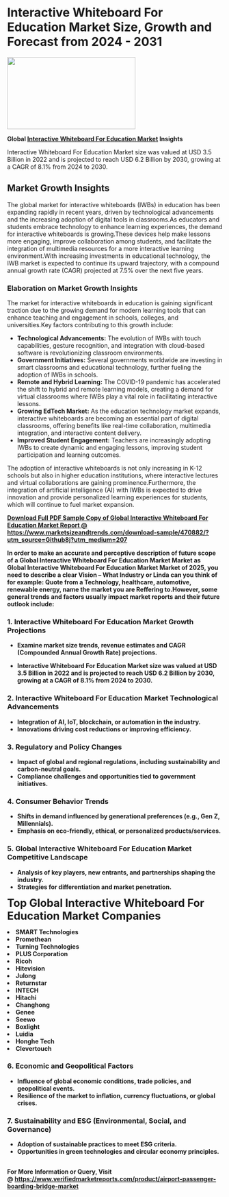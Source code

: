 <H1>Interactive Whiteboard For Education Market Size, Growth and Forecast from 2024 - 2031</H1><img class="aligncenter size-medium wp-image-584254" src="https://thirdeyenews.in/wp-content/uploads/2024/09/Global-Market-Research-300x168.jpeg" alt="" width="300" height="168" /><p><strong>Global&nbsp;<a href="https://www.marketsizeandtrends.com/download-sample/470882/?utm_source=Github8j?utm_medium=207">Interactive Whiteboard For Education Market</a> Insights</strong></p><p>Interactive Whiteboard For Education Market size was valued at USD 3.5 Billion in 2022 and is projected to reach USD 6.2 Billion by 2030, growing at a CAGR of 8.1% from 2024 to 2030.</p><p><!DOCTYPE html> <html lang="en"> <head> <meta charset="UTF-8"> <meta name="viewport" content="width=device-width, initial-scale=1.0"> <title>Interactive Whiteboard for Education Market Growth Insights</title> </head> <body> <h2>Market Growth Insights</h2> <p>The global market for interactive whiteboards (IWBs) in education has been expanding rapidly in recent years, driven by technological advancements and the increasing adoption of digital tools in classrooms.As educators and students embrace technology to enhance learning experiences, the demand for interactive whiteboards is growing.These devices help make lessons more engaging, improve collaboration among students, and facilitate the integration of multimedia resources for a more interactive learning environment.With increasing investments in educational technology, the IWB market is expected to continue its upward trajectory, with a compound annual growth rate (CAGR) projected at 7.5% over the next five years.</p> <p><strong><a href="#download-sample"></a></strong></p> <h3>Elaboration on Market Growth Insights</h3> <p>The market for interactive whiteboards in education is gaining significant traction due to the growing demand for modern learning tools that can enhance teaching and engagement in schools, colleges, and universities.Key factors contributing to this growth include:</p> <ul> <li><strong>Technological Advancements:</strong> The evolution of IWBs with touch capabilities, gesture recognition, and integration with cloud-based software is revolutionizing classroom environments.</li> <li><strong>Government Initiatives:</strong> Several governments worldwide are investing in smart classrooms and educational technology, further fueling the adoption of IWBs in schools.</li> <li><strong>Remote and Hybrid Learning:</strong> The COVID-19 pandemic has accelerated the shift to hybrid and remote learning models, creating a demand for virtual classrooms where IWBs play a vital role in facilitating interactive lessons.</li> <li><strong>Growing EdTech Market:</strong> As the education technology market expands, interactive whiteboards are becoming an essential part of digital classrooms, offering benefits like real-time collaboration, multimedia integration, and interactive content delivery.</li> <li><strong>Improved Student Engagement:</strong> Teachers are increasingly adopting IWBs to create dynamic and engaging lessons, improving student participation and learning outcomes.</li> </ul> <p>The adoption of interactive whiteboards is not only increasing in K-12 schools but also in higher education institutions, where interactive lectures and virtual collaborations are gaining prominence.Furthermore, the integration of artificial intelligence (AI) with IWBs is expected to drive innovation and provide personalized learning experiences for students, which will continue to fuel market expansion.</p> <p><strong><a href="#get-more"></p><p><span class=""><strong>Download Full PDF Sample Copy of Global Interactive Whiteboard For Education Market Report</strong> @ <a href="https://www.marketsizeandtrends.com/download-sample/470882/?utm_source=Github8j?utm_medium=207" target="_blank">https://www.marketsizeandtrends.com/download-sample/470882/?utm_source=Github8j?utm_medium=207</a></span></p><p>In order to make an accurate and perceptive description of future scope of a Global&nbsp;Interactive Whiteboard For Education Market Market as Global&nbsp;Interactive Whiteboard For Education Market Market of 2025, you need to describe a clear Vision &ndash; What Industry or Linda can you think of for example: Quote from a Technology, healthcare, automotive, renewable energy, name the market you are Reffering to.However, some general trends and factors usually impact market reports and their future outlook include:</p><h3>1.&nbsp;<strong>Interactive Whiteboard For Education Market Growth Projections</strong></h3><ul><li>Examine market size trends, revenue estimates and CAGR (Compounded Annual Growth Rate) projections.</li><li><p>Interactive Whiteboard For Education Market size was valued at USD 3.5 Billion in 2022 and is projected to reach USD 6.2 Billion by 2030, growing at a CAGR of 8.1% from 2024 to 2030.</p></li></ul><h3>2.&nbsp;<strong>Interactive Whiteboard For Education Market Technological Advancements</strong></h3><ul><li>Integration of AI, IoT, blockchain, or automation in the industry.</li><li>Innovations driving cost reductions or improving efficiency.</li></ul><h3>3.&nbsp;<strong>Regulatory and Policy Changes</strong></h3><ul><li>Impact of global and regional regulations, including sustainability and carbon-neutral goals.</li><li>Compliance challenges and opportunities tied to government initiatives.</li></ul><h3>4.&nbsp;<strong>Consumer Behavior Trends</strong></h3><ul><li>Shifts in demand influenced by generational preferences (e.g., Gen Z, Millennials).</li><li>Emphasis on eco-friendly, ethical, or personalized products/services.</li></ul><h3>5.&nbsp;<strong>Global Interactive Whiteboard For Education Market Competitive Landscape</strong></h3><ul><li>Analysis of key players, new entrants, and partnerships shaping the industry.</li><li>Strategies for differentiation and market penetration.</li></ul><p data-pm-slice="1 1 []"><span style="color: inherit; font-family: inherit; font-size: 25px;">Top Global Interactive Whiteboard For Education Market Companies</span></p><div class="" data-test-id=""><p><li>SMART Technologies</li><li> Promethean</li><li> Turning Technologies</li><li> PLUS Corporation</li><li> Ricoh</li><li> Hitevision</li><li> Julong</li><li> Returnstar</li><li> INTECH</li><li> Hitachi</li><li> Changhong</li><li> Genee</li><li> Seewo</li><li> Boxlight</li><li> Luidia</li><li> Honghe Tech</li><li> Clevertouch</li></p></div><h3>6.&nbsp;<strong>Economic and Geopolitical Factors</strong></h3><ul><li>Influence of global economic conditions, trade policies, and geopolitical events.</li><li>Resilience of the market to inflation, currency fluctuations, or global crises.</li></ul><h3>7.&nbsp;<strong>Sustainability and ESG (Environmental, Social, and Governance)</strong></h3><ul><li>Adoption of sustainable practices to meet ESG criteria.</li><li>Opportunities in green technologies and circular economy principles.</li></ul><h2><strong style="font-size: 14px;">For More Information or Query, Visit @&nbsp;</strong><a style="background-color: #ffffff; font-size: 14px;" href="https://www.marketsizeandtrends.com/report/interactive-whiteboard-for-education-market/" target="_blank">https://www.verifiedmarketreports.com/product/airport-passenger-boarding-bridge-market</a></h2>